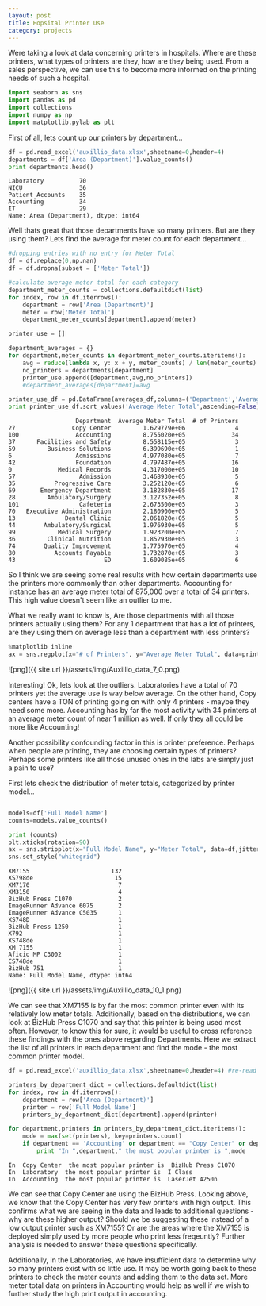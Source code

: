 ```yaml
---
layout: post
title: Hopsital Printer Use
category: projects
---
```



Were taking a look at data concerning printers in hospitals. Where are these printers, what types of printers are they, how are they being used. From a sales perspective, we can use this to become more informed on the printing needs of such a hospital. 


```python
import seaborn as sns
import pandas as pd
import collections
import numpy as np
import matplotlib.pylab as plt
```

First of all, lets count up our printers by department...


```python
df = pd.read_excel('auxillio_data.xlsx',sheetname=0,header=4)
departments = df['Area (Department)'].value_counts()
print departments.head()
```

    Laboratory          70
    NICU                36
    Patient Accounts    35
    Accounting          34
    IT                  29
    Name: Area (Department), dtype: int64


Well thats great that those departments have so many printers. But are they using them?
Lets find the average for meter count for each department...


```python
#dropping entries with no entry for Meter Total
df = df.replace(0,np.nan)
df = df.dropna(subset = ['Meter Total'])

#calculate average meter total for each category
department_meter_counts = collections.defaultdict(list)
for index, row in df.iterrows():
    department = row['Area (Department)']
    meter = row['Meter Total']
    department_meter_counts[department].append(meter)

printer_use = []

department_averages = {}
for department,meter_counts in department_meter_counts.iteritems():
    avg = reduce(lambda x, y: x + y, meter_counts) / len(meter_counts)
    no_printers = departments[department]
    printer_use.append([department,avg,no_printers])
    #department_averages[department]=avg

printer_use_df = pd.DataFrame(averages_df,columns=('Department','Average Meter Total','# of Printers'))
print printer_use_df.sort_values('Average Meter Total',ascending=False).head(20)
```

                       Department  Average Meter Total  # of Printers
    27                Copy Center         1.629779e+06              4
    100                Accounting         8.755020e+05             34
    37      Facilities and Safety         8.558115e+05              3
    59         Business Solutions         6.399690e+05              1
    6                  Admissions         4.977080e+05              7
    42                 Foundation         4.797487e+05             16
    0             Medical Records         4.317000e+05             10
    57                  Admission         3.468930e+05              5
    35           Progressive Care         3.252120e+05              6
    69       Emergency Department         3.182830e+05             17
    28         Ambulatory/Surgery         3.127352e+05              8
    101                 Cafeteria         2.673500e+05              3
    70   Executive Administration         2.180900e+05              5
    13              Dental Clinic         2.061820e+05              5
    44        Ambulatory/Surgical         1.976930e+05              5
    99            Medical Surgery         1.923200e+05              7
    36         Clinical Nutrition         1.852930e+05              3
    74        Quality Improvement         1.775970e+05              4
    80           Accounts Payable         1.732870e+05              3
    43                         ED         1.609085e+05              6


So I think we are seeing some real results with how certain departments use the printers more commonly than other departments. Accounting for instance has an average meter total of 875,000 over a total of 34 printers. This high value doesn't seem like an outlier to me. 

What we really want to know is, Are those departments with all those printers actually using them? For any 1 department that has a lot of printers, are they using them on average less than a department with less printers?


```python
%matplotlib inline
ax = sns.regplot(x="# of Printers", y="Average Meter Total", data=printer_use_df, fit_reg=False)
```

![png]({{ site.url }}/assets/img/Auxillio_data_7_0.png)


Interesting! Ok, lets look at the outliers. Laboratories have a total of 70 printers yet the average use is way below average. On the other hand, Copy centers have a TON of printing going on with only 4 printers - maybe they need some more. Accounting has by far the most activity with 34 printers at an average meter count of near 1 million as well. If only they all could be more like Accounting!


Another possibility confounding factor in this is printer preference. Perhaps when people are printing, they are choosing certain types of printers? Perhaps some printers like all those unused ones in the labs are simply just a pain to use?

First lets check the distribution of meter totals, categorized by printer model... 


```python

models=df['Full Model Name']
counts=models.value_counts()

print (counts)
plt.xticks(rotation=90)
ax = sns.stripplot(x="Full Model Name", y="Meter Total", data=df,jitter=True)
sns.set_style("whitegrid")
```

    XM7155                       132
    XS798de                       15
    XM7170                         7
    XM3150                         4
    BizHub Press C1070             2
    ImageRunner Advance 6075       2
    ImageRunner Advance C5035      1
    XS748D                         1
    BizHub Press 1250              1
    X792                           1
    XS748de                        1
    XM 7155                        1
    Aficio MP C3002                1
    CS748de                        1
    BizHub 751                     1
    Name: Full Model Name, dtype: int64


![png]({{ site.url }}/assets/img/Auxillio_data_10_1.png)


We can see that XM7155 is by far the most common printer even with its relatively low meter totals. Additionally, based on the distributions, we can look at BizHub Press C1070 and say that this printer is being used most often. However, to know this for sure, it would be useful to cross reference these findings with the ones above regarding Departments. Here we extract the list of all printers in each department and find the mode - the most common printer model. 


```python
df = pd.read_excel('auxillio_data.xlsx',sheetname=0,header=4) #re-read in our dataframe 

printers_by_department_dict = collections.defaultdict(list)
for index, row in df.iterrows():
    department = row['Area (Department)']
    printer = row['Full Model Name']
    printers_by_department_dict[department].append(printer)

for department,printers in printers_by_department_dict.iteritems():
    mode = max(set(printers), key=printers.count)
    if department == 'Accounting' or department == "Copy Center" or department == "Laboratory":
        print "In ",department," the most popular printer is ",mode
```

    In  Copy Center  the most popular printer is  BizHub Press C1070
    In  Laboratory  the most popular printer is  I Class
    In  Accounting  the most popular printer is  LaserJet 4250n


We can see that Copy Center are using the BizHub Press. Looking above, we know that the Copy Center has very few printers with high output. This confirms what we are seeing in the data and leads to additional questions - why are these higher output? Should we be suggesting these instead of a low output printer such as XM7155? Or are the areas where the XM7155 is deployed simply used by more people who print less freqeuntly? Further analysis is needed to answer these questions specifically. 

Additionally, in the Laboratories, we have insufficient data to determine why so many printers exist with so little use. It may be worth going back to these printers to check the meter counts and adding them to the data set. More meter total data on printers in Accounting would help as well if we wish to further study the high print output in accounting. 
